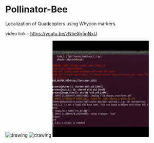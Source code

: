 # Pollinator-Bee
Localization of Quadcopters using Whycon markers.

video link - https://youtu.be/zN5eXg5qNxU


<p float="left">
  <img src="media/whycon.gif" alt="drawing" width="300" height="300"/>
  <img src="media/vrepCompressed.gif" alt="drawing" width="300" height="300"/>
  <img src="media/fourpointterminalgifcompress.gif" alt="drawing" width="300" height="300"/>
</p>
